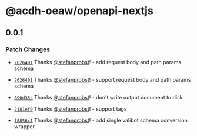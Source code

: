 # @acdh-oeaw/openapi-nextjs

## 0.0.1

### Patch Changes

- [`2626401`](https://github.com/acdh-oeaw/openapi-nextjs/commit/2626401283105af01d264d14897296920285830e)
  Thanks [@stefanprobst](https://github.com/stefanprobst)! - add request body and path params schema

- [`2626401`](https://github.com/acdh-oeaw/openapi-nextjs/commit/2626401283105af01d264d14897296920285830e)
  Thanks [@stefanprobst](https://github.com/stefanprobst)! - support request body and path params
  schema

- [`890d35c`](https://github.com/acdh-oeaw/openapi-nextjs/commit/890d35cabfdb18b3408c8712b680e99374325135)
  Thanks [@stefanprobst](https://github.com/stefanprobst)! - don't write output document to disk

- [`2181ef9`](https://github.com/acdh-oeaw/openapi-nextjs/commit/2181ef9b686870d9bebf942e7b7866032f9ef190)
  Thanks [@stefanprobst](https://github.com/stefanprobst)! - support tags

- [`f8856c1`](https://github.com/acdh-oeaw/openapi-nextjs/commit/f8856c16fb30215cb5e101708d35db5a80a1e237)
  Thanks [@stefanprobst](https://github.com/stefanprobst)! - add single valibot schema conversion
  wrapper
